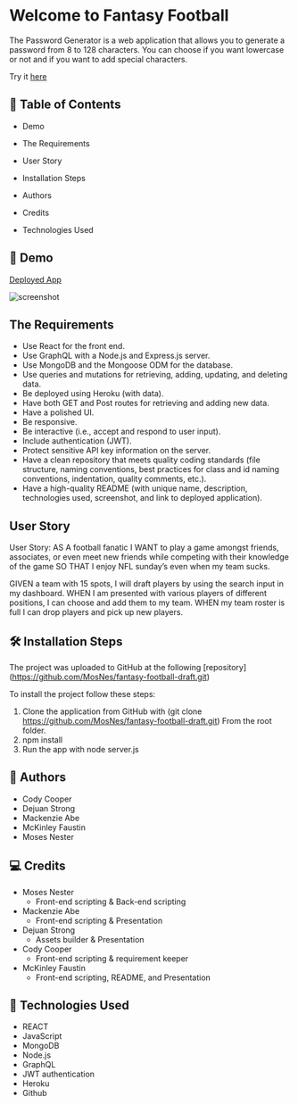 # Welcome to Fantasy Football

The Password Generator is a web application that allows you to generate a password from 8 to 128 characters. You can choose if you want lowercase or not and if you want to add special characters.

Try it [here](https://fantasy-football-draft-app.herokuapp.com/)


## 🧐 Table of Contents

- Demo

- The Requirements

- User Story

- Installation Steps

- Authors

- Credits

- Technologies Used

## 🚀 Demo

[Deployed App](https://fantasy-football-draft-app.herokuapp.com/)

![screenshot](assets/Screenshot1.JPG)


## The Requirements
- Use React for the front end.
- Use GraphQL with a Node.js and Express.js server.
- Use MongoDB and the Mongoose ODM for the database.
- Use queries and mutations for retrieving, adding, updating, and deleting data.
- Be deployed using Heroku (with data).
- Have both GET and Post routes for retrieving and adding new data.
- Have a polished UI.
- Be responsive.
- Be interactive (i.e., accept and respond to user input).
- Include authentication (JWT).
- Protect sensitive API key information on the server.
- Have a clean repository that meets quality coding standards (file structure, naming conventions, best practices for class and id naming conventions, indentation, quality comments, etc.).
- Have a high-quality README (with unique name, description, technologies used, screenshot, and link to deployed application).

## User Story
User Story:
AS A football fanatic I WANT to play a game amongst friends, associates, or even meet new friends while competing with their knowledge of the game SO THAT I enjoy NFL sunday’s even when my team sucks.

GIVEN a team with 15 spots, I will draft players by using the search input in my dashboard. WHEN I am presented with various players of different positions, I can choose and  add them to my team. WHEN my team roster is full I can drop players and pick up new  players. 


## 🛠️ Installation Steps
The project was uploaded to GitHub at the following [repository] (https://github.com/MosNes/fantasy-football-draft.git)

To install the project follow these steps:

1. Clone the application from GitHub with (git clone https://github.com/MosNes/fantasy-football-draft.git) From the root folder.
1. npm install
1. Run the app with node server.js

## 🌟 Authors
- Cody Cooper
- Dejuan Strong
- Mackenzie Abe
- McKinley Faustin
- Moses Nester

## 💻 Credits
- Moses Nester
  - Front-end scripting & Back-end scripting
- Mackenzie Abe
  - Front-end scripting & Presentation 
- Dejuan Strong
  - Assets builder & Presentation
- Cody Cooper
  - Front-end scripting & requirement keeper
- McKinley Faustin
  - Front-end scripting, README, and Presentation 


## 🍰 Technologies Used
- REACT
- JavaScript
- MongoDB
- Node.js
- GraphQL
- JWT authentication
- Heroku
- Github
